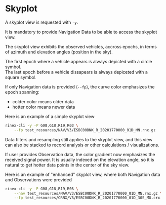 Skyplot
=======

A skyplot view is requested with `-y`.  

It is mandatory to provide Navigation Data to be able to access
the skyplot view.

The skyplot view exhibits the observed vehicles, accross epochs,
in terms of azimuth and elevation angles (position in the sky).

The first epoch where a vehicle appears is always depicted with a circle symbol.  
The last epoch before a vehicle dissapears is always depiceted with a square symbol.

If only Navigation data is provided (`--fp`), 
the curve color emphasizes the epoch spanning:

- colder color means older data
- hotter color means newer data

Here is an example of a simple skyplot view

```bash
rinex-cli -y -P G08,G18,R19,R03 \
    --fp test_resources/NAV/V3/ESBC00DNK_R_20201770000_01D_MN.rnx.gz
```

Data filters and resampling still applies to the skyplot view, 
and this view can also be stacked to record analysis or other calculations / visualizations.

If user provides Observation data, the color gradient now emphasizes
the received signal power. It is usually indexed on the elevation angle, 
so it is natural to get hotter data points in the center of the sky view.

Here is an example of "enhanced" skyplot view,
where both Navigation data and Observations were provided 

```bash
rinex-cli -y -P G08,G18,R19,R03 \
    --nav test_resources/NAV/V3/ESBC00DNK_R_20201770000_01D_MN.rnx.gz \
    --fp test_resources/CRNX/V3/ESBC00DNK_R_20201770000_01D_30S_MO.crx.gz
```
